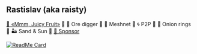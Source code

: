 ## Rastislav (aka raisty)

[🍇 «Mmm, Juicy Fruit»](https://duckduckgo.com/?q=One+Flew+Over+the+Cuckoo's+Nest)
 🔹 
🐰 Ore digger
 🔹 
🌝 Meshnet
 🔹 
🌀 P2P
 🔹 
🧅 Onion rings
 🔹 
🏜 Sand & Sun
 🔹 
[💚 Sponsor](https://github.com/sponsors/raisty)

[![ReadMe Card](https://github-readme-stats.vercel.app/api?username=raisty&show_icons=true&include_all_commits=true&cache_seconds=1800&title_color=2aa889&text_color=628482&icon_color=599cab&bg_color=dde6e3)](https://github.com/raisty)
